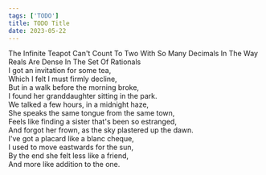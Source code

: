 ```yaml
---
tags: ['TODO']
title: TODO Title
date: 2023-05-22
---
```


The Infinite Teapot Can't Count To Two With So Many Decimals In The Way  
Reals Are Dense In The Set Of Rationals  
I got an invitation for some tea,  
Which I felt I must firmly decline,  
But in a walk before the morning broke,  
I found her granddaughter sitting in the park.  
We talked a few hours, in a midnight haze,  
She speaks the same tongue from the same town,  
Feels like finding a sister that's been so estranged,  
And forgot her frown, as the sky plastered up the dawn.  
I've got a placard like a blanc cheque,  
I used to move eastwards for the sun,  
By the end she felt less like a friend,  
And more like addition to the one.  
